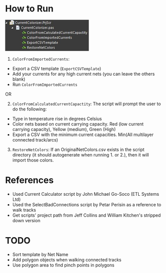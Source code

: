 # How to Run
![Script Options](assets/script_options.jpg)

1. `ColorFromImportedCurrents`: 
- Export a CSV template (`ExportCSVTemplate`)
- Add your currents for any high current nets (you can leave the others blank)
- Run `ColorFromImportedCurrents`

OR

2. `ColorFromCalculatedCurrentCapactity`:
The script will prompt the user to do the following:
- Type in temperature rise in degrees Celsius
- Color nets based on current carrying capacity. Red (low current carrying capacity), Yellow (medium), Green (High)
- Export a CSV with the minimum current capacities. Min(All multilayer connected track/arcs)

3. `RestoreNetColors`: If an OriginalNetColors.csv exists in the script directory (it should autogenerate when running 1. or 2.), then it will import those colors.

# References
- Used Current Calculator script by John Michael Go-Soco (ETL Systems Ltd)
- Used the SelectBadConnections script by Petar Perisin as a reference to walk tracks
- Get scripts' project path from Jeff Collins and William Kitchen's stripped down version

# TODO
- Sort template by Net Name
- Add polygon objects when walking connected tracks
- Use polygon area to find pinch points in polygons